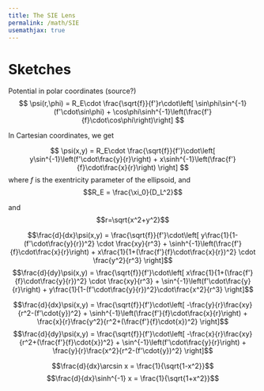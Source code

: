 ```yaml
---
title: The SIE Lens
permalink: /math/SIE
usemathjax: true
---
```


# Sketches

Potential in polar coordinates (source?)
$$ \psi(r,\phi) = R_E\cdot \frac{\sqrt{f}}{f'}r\cdot\left[ \sin\phi\sin^{-1}(f'\cdot\sin\phi) + \cos\phi\sinh^{-1}\left(\frac{f'}{f}\cdot\cos\phi\right)\right] $$

In Cartesian coordinates, we get

$$ \psi(x,y) = R_E\cdot \frac{\sqrt{f}}{f'}\cdot\left[ 
    y\sin^{-1}\left(f'\cdot\frac{y}{r}\right) 
    + x\sinh^{-1}\left(\frac{f'}{f}\cdot\frac{x}{r}\right)
    \right] $$
where $f$ is the exentricity parameter of the ellipsoid, and
$$R_E = \frac{\xi_0}{D_L^2}$$

and $$r=\sqrt{x^2+y^2}$$


$$\frac{d}{dx}\psi(x,y) = 
  \frac{\sqrt{f}}{f'}\cdot\left[ 
    y\frac{1}{1-(f'\cdot\frac{y}{r})^2}
    \cdot
    \frac{xy}{r^3}
    +
    \sinh^{-1}\left(\frac{f'}{f}\cdot\frac{x}{r}\right) 
    +
    x\frac{1}{1+(\frac{f'}{f}\cdot\frac{x}{r})^2}
    \cdot
    \frac{y^2}{r^3}
    \right]$$
$$\frac{d}{dy}\psi(x,y) = 
  \frac{\sqrt{f}}{f'}\cdot\left[ 
    x\frac{1}{1+(\frac{f'}{f}\cdot\frac{y}{r})^2}
    \cdot
    \frac{xy}{r^3}
    +
    \sin^{-1}\left(f'\cdot\frac{y}{r}\right) 
    +
    y\frac{1}{1-(f'\cdot\frac{y}{r})^2}\cdot\frac{x^2}{r^3}
    \right]$$


$$\frac{d}{dx}\psi(x,y) = 
  \frac{\sqrt{f}}{f'}\cdot\left[ 
    -\frac{y}{r}\frac{xy}{r^2-(f'\cdot{y})^2}
    +
    \sinh^{-1}\left(\frac{f'}{f}\cdot\frac{x}{r}\right) 
    +
    \frac{x}{r}\frac{y^2}{r^2+(\frac{f'}{f}\cdot{x})^2}
    \right]$$
$$\frac{d}{dy}\psi(x,y) = 
  \frac{\sqrt{f}}{f'}\cdot\left[ 
    -\frac{x}{r}\frac{xy}{r^2+(\frac{f'}{f}\cdot{x})^2}
    +
    \sin^{-1}\left(f'\cdot\frac{y}{r}\right) 
    +
    \frac{y}{r}\frac{x^2}{r^2-(f'\cdot{y})^2}
    \right]$$



$$\frac{d}{dx}\arcsin x = \frac{1}{\sqrt{1-x^2}}$$
$$\frac{d}{dx}\sinh^{-1} x = \frac{1}{\sqrt{1+x^2}}$$

